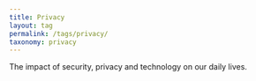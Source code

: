 ```yaml
---
title: Privacy
layout: tag
permalink: /tags/privacy/
taxonomy: privacy
---
```

The impact of security, privacy and technology on our daily lives.
